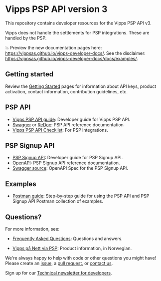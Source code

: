 <!-- START_METADATA
---
title: Introduction
sidebar_position: 1
---
END_METADATA -->

# Vipps PSP API version 3

This repository contains developer resources for the Vipps PSP API v3.

Vipps does not handle the settlements for PSP integrations. These are handled by the PSP.

<!-- START_COMMENT -->

💥 Preview the new documentation pages here: <https://vippsas.github.io/vipps-developer-docs/>.
See the disclaimer: <https://vippsas.github.io/vipps-developer-docs/docs/examples/>.

<!-- END_COMMENT -->

## Getting started

Review the [Getting Started](https://github.com/vippsas/vipps-developers/blob/master/vipps-getting-started.md) pages for information about API keys, product activation, contact information, contribution guidelines, etc.

## PSP API

* [Vipps PSP API guide](vipps-psp-api.md): Developer guide for Vipps PSP API.
* [Swagger](https://vippsas.github.io/vipps-psp-api) or  [ReDoc](https://vippsas.github.io/vipps-developer-docs/api/psp): PSP API reference documentation
* [Vipps PSP API Checklist](vipps-psp-api-checklist.md): For PSP integrations.

## PSP Signup API

* [PSP Signup API](vipps-psp-signup-api.md): Developer guide for PSP Signup API.
* [OpenAPI](https://vippsas.github.io/vipps-developer-docs/api/psp-signup): PSP Signup API reference documentation.
* [Swagger source](./docs/signup/swagger.yaml): OpenAPI Spec for the PSP Signup API.

## Examples

* [Postman guide](vipps-psp-postman.md): Step-by-step guide for using the PSP API and PSP Signup API Postman collection of examples.

## Questions?

For more information, see:

* [Frequently Asked Questions](vipps-psp-api-faq.md): Questions and answers.

* [Vipps på Nett via PSP](https://vipps.no/produkter-og-tjenester/bedrift/ta-betalt-paa-nett/ta-betalt-paa-nett/#kom-i-gang-med-vipps-pa-nett-category-2): Product information, in Norwegian.

We're always happy to help with code or other questions you might have!
Please create an [issue](https://github.com/vippsas/vipps-psp-api/issues),
a [pull request](https://github.com/vippsas/vipps-psp-api/pulls),
or [contact us](https://github.com/vippsas/vipps-developers/blob/master/contact.md).

Sign up for our [Technical newsletter for developers](https://github.com/vippsas/vipps-developers/tree/master/newsletters).
